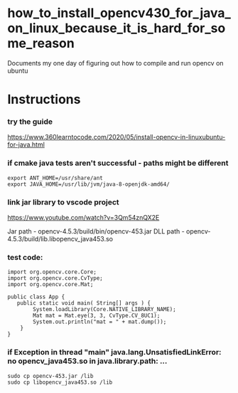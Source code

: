 # how_to_install_opencv430_for_java_on_linux_because_it_is_hard_for_some_reason
Documents my one day of figuring out how to compile and run opencv on ubuntu

# Instructions
### try the guide
https://www.360learntocode.com/2020/05/install-opencv-in-linuxubuntu-for-java.html

### if cmake java tests aren't successful - paths might be different
```
export ANT_HOME=/usr/share/ant
export JAVA_HOME=/usr/lib/jvm/java-8-openjdk-amd64/
```

### link jar library to vscode project
https://www.youtube.com/watch?v=3Qm54znQX2E

Jar path - opencv-4.5.3/build/bin/opencv-453.jar
DLL path - opencv-4.5.3/build/lib.libopencv_java453.so

### test code:

```
import org.opencv.core.Core;
import org.opencv.core.CvType;
import org.opencv.core.Mat;

public class App {
   public static void main( String[] args ) {
        System.loadLibrary(Core.NATIVE_LIBRARY_NAME);
        Mat mat = Mat.eye(3, 3, CvType.CV_8UC1);
        System.out.println("mat = " + mat.dump()); 
    }
}
```

### if Exception in thread "main" java.lang.UnsatisfiedLinkError: no opencv_java453.so in java.library.path: ...
```
sudo cp opencv-453.jar /lib
sudo cp libopencv_java453.so /lib
```
